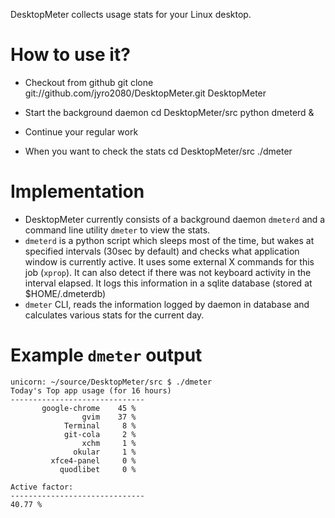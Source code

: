 DesktopMeter collects usage stats for your Linux desktop.

How to use it?
==============

+ Checkout from github
        git clone git://github.com/jyro2080/DesktopMeter.git DesktopMeter

+ Start the background daemon
        cd DesktopMeter/src
        python dmeterd &

+ Continue your regular work

+ When you want to check the stats
        cd DesktopMeter/src
        ./dmeter

Implementation
==============
+ DesktopMeter currently consists of a background daemon `dmeterd` and a command line utility `dmeter` to view the stats.
+ `dmeterd` is a python script which sleeps most of the time, but wakes at specified intervals (30sec by default) and checks what application window is currently active. It uses some external X commands for this job (`xprop`). It can also detect if there  was not keyboard activity in the interval elapsed. It logs this information in a sqlite database (stored at $HOME/.dmeterdb)
+ `dmeter` CLI, reads the information logged by daemon in database and calculates various stats for the current day.

Example `dmeter` output
=======================
    unicorn: ~/source/DesktopMeter/src $ ./dmeter 
    Today's Top app usage (for 16 hours)
    ------------------------------
           google-chrome    45 %
                    gvim    37 %
                Terminal     8 %
                git-cola     2 %
                    xchm     1 %
                  okular     1 %
             xfce4-panel     0 %
               quodlibet     0 %
 
    Active factor: 
    ------------------------------
    40.77 %


